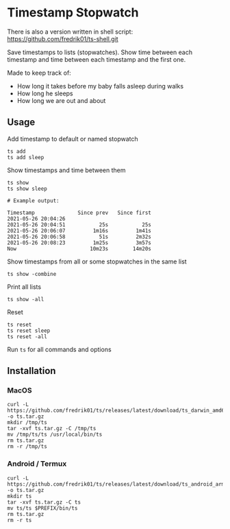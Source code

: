# Timestamp Stopwatch

There is also a version written in shell script: https://github.com/fredrik01/ts-shell.git

Save timestamps to lists (stopwatches). Show time between each timestamp and time between each timestamp and the first one.

Made to keep track of:
- How long it takes before my baby falls asleep during walks
- How long he sleeps
- How long we are out and about

## Usage

Add timestamp to default or named stopwatch

	ts add
	ts add sleep

Show timestamps and time between them

	ts show
	ts show sleep

	# Example output:

	Timestamp              Since prev   Since first
	2021-05-26 20:04:26
	2021-05-26 20:04:51           25s           25s
	2021-05-26 20:06:07         1m16s         1m41s
	2021-05-26 20:06:58           51s         2m32s
	2021-05-26 20:08:23         1m25s         3m57s
	Now                        10m23s        14m20s

Show timestamps from all or some stopwatches in the same list

	ts show -combine

Print all lists

	ts show -all

Reset

	ts reset
	ts reset sleep
	ts reset -all

Run `ts` for all commands and options

## Installation

### MacOS

	curl -L https://github.com/fredrik01/ts/releases/latest/download/ts_darwin_amd64.tar.gz -o ts.tar.gz
	mkdir /tmp/ts
	tar -xvf ts.tar.gz -C /tmp/ts
	mv /tmp/ts/ts /usr/local/bin/ts
	rm ts.tar.gz
	rm -r /tmp/ts

### Android / Termux

	curl -L https://github.com/fredrik01/ts/releases/latest/download/ts_android_arm64.tar.gz -o ts.tar.gz
	mkdir ts
	tar -xvf ts.tar.gz -C ts
	mv ts/ts $PREFIX/bin/ts 
	rm ts.tar.gz
	rm -r ts

